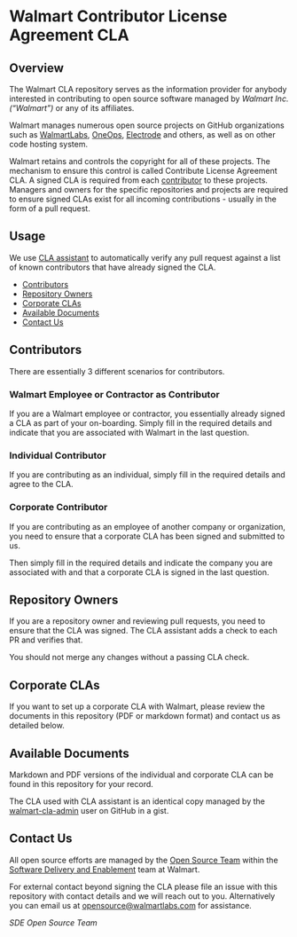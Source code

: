 # Walmart Contributor License Agreement CLA

## Overview

The Walmart CLA repository serves as the information provider
for anybody interested in contributing to open source software managed by
_Walmart Inc. (“Walmart”)_ or any of its affiliates.

Walmart manages numerous open source projects on GitHub organizations such as 
[WalmartLabs](https://github.com/walmartlabs), 
[OneOps](https://github.com/oneops), 
[Electrode](https://github.com/electrode-io) and others, as well as on other code
hosting system.

Walmart retains and controls the copyright for all of these projects.
The mechanism to ensure this control is called Contribute License Agreement CLA.
A signed CLA is required from each [contributor](#contributors) to these
projects. Managers and owners for the specific repositories and projects are
required to ensure signed CLAs exist for all incoming contributions - usually in
the form of a pull request.

## Usage

We use [CLA assistant](https://cla-assistant.io/) to automatically verify any
pull request against a list of known contributors that have already signed the
CLA.

- [Contributors](#contributors)
- [Repository Owners](#repository-owners)
- [Corporate CLAs](#corporate-clas)
- [Available Documents](#available-documents)
- [Contact Us](#contact)

## Contributors

There are essentially 3 different scenarios for contributors.

### Walmart Employee or Contractor as Contributor

If you are a Walmart employee or contractor, you essentially already signed a
CLA as part of your on-boarding. Simply fill in the required details and indicate
that you are associated with Walmart in the last question.

### Individual Contributor

If you are contributing as an individual, simply fill in the required details
and agree to the CLA.

### Corporate Contributor

If you are contributing as an employee of another company or organization, you
need to ensure that a corporate CLA has been signed and submitted to us.

Then simply fill in the required details and indicate the company you are
associated with and that a corporate CLA is signed in the last question.

## Repository Owners

If you are a repository owner and reviewing pull requests, you need to ensure that
the CLA was signed. The CLA assistant adds a check to each PR and verifies that.

You should not merge any changes without a passing CLA check.

## Corporate CLAs

If you want to set up a corporate CLA with Walmart, please review the documents in
this repository (PDF or markdown format) and contact us as detailed below.

## Available Documents

Markdown and PDF versions of the individual and corporate CLA can be found in
this repository for your record.

The CLA used with CLA assistant is an identical copy managed by the
[walmart-cla-admin](https://github.com/walmartlabs-cla-admin) user on GitHub in
a gist.


<a name="contact"/>

## Contact Us

All open source efforts are managed by the 
[Open Source Team](https://sde.walmart.com/docs/open-source/index.html) within
the
[Software Delivery and Enablement](https://sde.walmart.com/) team at Walmart.

For external contact beyond signing the CLA please file an issue with this
repository with contact details and we will reach out to you. Alternatively you
can email us at
[opensource@walmartlabs.com](mailto:opensource@walmartlabs.com) for assistance.

_SDE Open Source Team_


